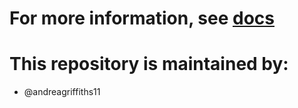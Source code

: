 # For more information, see [docs](https://docs.github.com/en/repositories/managing-your-repositorys-settings-and-features/customizing-your-repository/about-code-owners#codeowners-syntax)

# This repository is maintained by: 
* @andreagriffiths11
